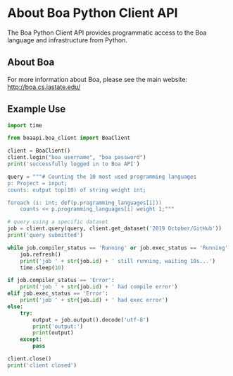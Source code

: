 # About Boa Python Client API

The Boa Python Client API provides programmatic access to the Boa language and infrastructure from Python.

## About Boa

For more information about Boa, please see the main website: http://boa.cs.iastate.edu/

## Example Use

````python
import time

from boaapi.boa_client import BoaClient

client = BoaClient()
client.login("boa username", "boa password")
print('successfully logged in to Boa API')

query = """# Counting the 10 most used programming languages
p: Project = input;
counts: output top(10) of string weight int;

foreach (i: int; def(p.programming_languages[i]))
    counts << p.programming_languages[i] weight 1;"""

# query using a specific dataset
job = client.query(query, client.get_dataset('2019 October/GitHub'))
print('query submitted')

while job.compiler_status == 'Running' or job.exec_status == 'Running' or job.compiler_status == 'Waiting' or job.exec_status == 'Waiting':
    job.refresh()
    print('job ' + str(job.id) + ' still running, waiting 10s...')
    time.sleep(10)

if job.compiler_status == 'Error':
    print('job ' + str(job.id) + ' had compile error')
elif job.exec_status == 'Error':
    print('job ' + str(job.id) + ' had exec error')
else:
    try:
        output = job.output().decode('utf-8')
        print('output:')
        print(output)
    except:
        pass

client.close()
print('client closed')
````
